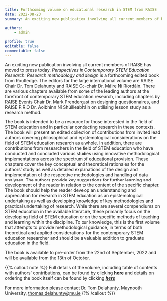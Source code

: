 ```yaml
---
title: Forthcoming volume on educational research in STEM from RAISE
date: 2022-08-23
summary: An exciting new publication involving all current members of RAISE has moved to press today. Perspectives in Contemporary STEM Education Research - Research methodology and design, is a forthcoming edited book from Routledge. The editors for the large international volume are RAISE Chair Dr. Tom Delahunty and RAISE Co-chair Dr. Máire Ní Ríordáin. There are various chapters available from some of the leading authors at the forefront of contemporary STEM education research, including chapters by RAISE Events Chair Dr. Mark Prendergast on designing questionnaires, and RAISE P.R.O Dr. Aoibhinn Ní Shúilleabháin on utilising lesson study as a research method. 

authors: 
    - admin

profile: true
editable: false
commentable: false
---
```


An exciting new publication involving all current members of RAISE has moved to press today. *Perspectives in Contemporary STEM Education Research: Research methodology and design* is a forthcoming edited book from Routledge. The editors for the large international volume are RAISE Chair Dr. Tom Delahunty and RAISE Co-chair Dr. Máire Ní Ríordáin. There are various chapters available from some of the leading authors at the forefront of contemporary STEM education research, including chapters by RAISE Events Chair Dr. Mark Prendergast on designing questionnaires, and RAISE P.R.O Dr. Aoibhinn Ní Shúilleabháin on utilising lesson study as a research method. 

<!--more-->

The book is intended to be a resource for those interested in the field of STEM education and in particular conducting research in these  contexts. The book will present an edited collection of contributions from invited lead authors covering philosophical and epistemological considerations on the field of STEM education research as a whole. In addition, there are contributions from researchers in the field of STEM education who have conducted and concluded various studies using innovative methodological implementations across the spectrum of educational provision. These  chapters  cover the key conceptual and theoretical rationales for the authors’ study as well as detailed explanations of the design and implementation of the respective methodologies and handling of data analyses. The authors provide key suggestions for further learning and development of the reader in relation to the content of the specific chapter. The book should help the reader develop an understanding and appreciation for research in STEM education as an epistemological undertaking as well as developing knowledge of key methodologies and practical undertaking of research. While there are several compendiums on STEM education in the available literature, these primarily focus on the developing field of STEM education or on the specific methods of teaching and learning within the discipline. To our knowledge, this is the first volume that attempts to provide methodological guidance, in terms of both theoretical and applied considerations, for the contemporary STEM education researcher and should be a valuable addition to graduate education in the field.

The book is available to pre-order from the 22nd of September, 2022 and will be available from the 13th of October.


{{% callout note %}}
Full details of the volume, including table of contents with authors' contributions, can be found by clicking [**here**](https://www.taylorfrancis.com/books/edit/10.4324/9781003108122/perspectives-contemporary-stem-education-research-thomas-delahunty-m%C3%A1ire-n%C3%AD-r%C3%ADord%C3%A1in) and details on ordering the book itself can be found by clicking [***here***](https://www.routledge.com/Perspectives-in-Contemporary-STEM-Education-Research-Research-Methodology/Delahunty-Ni-Riordain/p/book/9780367621360)

For more information please contact Dr. Tom Delahunty, Maynooth University, thomas.delahunty@mu.ie 
{{% /callout %}}



